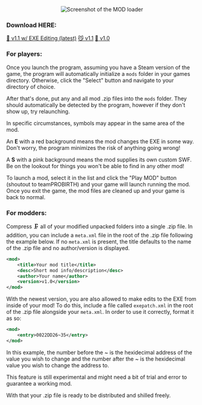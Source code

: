 <p align="center"> 
    <img src="https://i.imgur.com/quyR8Am.png" alt="Screenshot of the MOD loader">
</p>

### Download HERE:
[🤖 v1.1 w/ EXE Editing (latest)](https://github.com/Earbuds/EndModLoader/releases/download/v1.1-exe/EndModLoader.exe)
[😼 v1.1](https://github.com/portal-chan/EndModLoader/releases/download/v1.1/EndModLoader.exe)
[🍉 v1.0](https://github.com/portal-chan/EndModLoader/releases/download/v1.0/EndModLoader.exe)   

### For players:
Once you launch the program, assuming you have a Steam version of the game, the program will
automatically initialize a `mods` folder in your games directory. Otherwise, click the "Select"
button and navigate to your directory of choice.

After that's done, put any and all mod .zip files into the `mods` folder. They should automatically
be detected by the program, however if they don't show up, try relaunching.

In specific circumstances, symbols may appear in the same area of the mod.

An **E** with a red background means the mod changes the EXE in some way. 
Don't worry, the program minimizes the risk of anything going wrong!

A **S** with a pink background means the mod supplies its own custom SWF.
Be on the lookout for things you won't be able to find in any other mod!

To launch a mod, select it in the list and click the "Play MOD" button (shoutout to teamPROBIRTH)
and your game will launch running the mod. Once you exit the game, the mod files are cleaned up and
your game is back to normal.

### For modders:
Compress 🗜️ all of your modified unpacked folders into a single .zip file.
In addition, you can include a `meta.xml` file in the root of the .zip file following the example below.
If no `meta.xml` is present, the title defaults to the name of the .zip file and no author/version is displayed.
```xml
<mod>
    <title>Your mod title</title>
    <desc>Short mod info/description</desc>
    <author>Your name</author>
    <version>v1.0</version>
</mod>
```

With the newest version, you are also allowed to make edits to the EXE from inside of your mod!
To do this, include a file called `exepatch.xml` in the root of the .zip file alongside your `meta.xml`.
In order to use it correctly, format it as so:
```xml
<mod>
    <entry>0022DD26~35</entry>
</mod>
```

In this example, the number before the ~ is the hexidecimal address of the value you wish to change
and the number after the ~ is the hexidecimal value you wish to change the address to.

This feature is still experimental and might need a bit of trial and error to guarantee a working mod.

With that your .zip file is ready to be distributed and shilled freely.
